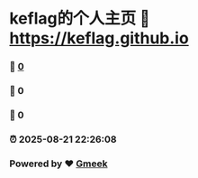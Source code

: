 # keflag的个人主页 :link: https://keflag.github.io 
### :page_facing_up: [0](https://keflag.github.io/tag.html) 
### :speech_balloon: 0 
### :hibiscus: 0 
### :alarm_clock: 2025-08-21 22:26:08 
### Powered by :heart: [Gmeek](https://github.com/Meekdai/Gmeek)
